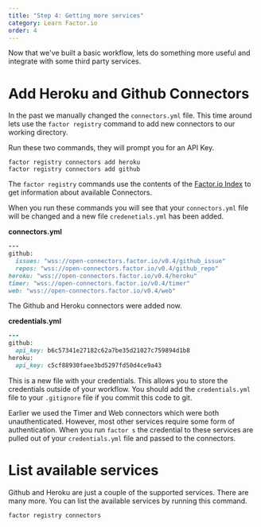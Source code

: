 ```yaml
---
title: "Step 4: Getting more services"
category: Learn Factor.io
order: 4
---
```

Now that we've built a basic workflow, lets do something more useful and integrate with some third party services.

# Add Heroku and Github Connectors
In the past we manually changed the `connectors.yml` file. This time around lets use the `factor registry` command to add new connectors to our working directory.

Run these two commands, they will prompt you for an API Key.

```shell
factor registry connectors add heroku
factor registry connectors add github
```

The `factor registry` commands use the contents of the [Factor.io Index](https://github.com/factor-io/index) to get information about available Connectors.

When you run these commands you will see that your `connectors.yml` file will be changed and a new file `credenetials.yml` has been added.

**connectors.yml**

```ruby
---
github:
  issues: "wss://open-connectors.factor.io/v0.4/github_issue"
  repos: "wss://open-connectors.factor.io/v0.4/github_repo"
heroku: "wss://open-connectors.factor.io/v0.4/heroku"
timer: "wss://open-connectors.factor.io/v0.4/timer"
web: "wss://open-connectors.factor.io/v0.4/web"
```

The Github and Heroku connectors were added now.

**credentials.yml**

```ruby
---
github:
  api_key: b6c57341e27182c62a7be35d21027c759894d1b8
heroku:
  api_key: c5cf88930faee3bd5297fd50d4ce9a43

```
This is a new file with your credentials. This allows you to store the credentials outside of your workflow. You should add the `credentials.yml` file to your `.gitignore` file if you commit this code to git.

Earlier we used the Timer and Web connectors which were both unauthenticated. However, most other services require some form of authentication. When you run `factor s` the credential to these services are pulled out of your `credentials.yml` file and passed to the connectors.

# List available services
Github and Heroku are just a couple of the supported services. There are many more. You can list the available services by running this command.

```shell
factor registry connectors
```
